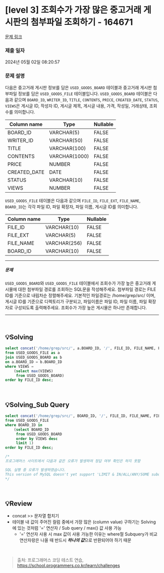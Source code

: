 # [level 3] 조회수가 가장 많은 중고거래 게시판의 첨부파일 조회하기 - 164671 

[문제 링크](https://school.programmers.co.kr/learn/courses/30/lessons/164671#qna) 

### 제출 일자

2024년 05월 02일 08:20:57

### 문제 설명

<p>다음은 중고거래 게시판 정보를 담은 <code>USED_GOODS_BOARD</code> 테이블과 중고거래 게시판 첨부파일 정보를 담은 <code>USED_GOODS_FILE</code> 테이블입니다. <code>USED_GOODS_BOARD</code> 테이블은 다음과 같으며 <code>BOARD_ID</code>, <code>WRITER_ID</code>, <code>TITLE</code>, <code>CONTENTS</code>, <code>PRICE</code>, <code>CREATED_DATE</code>, <code>STATUS</code>, <code>VIEWS</code>은 게시글 ID, 작성자 ID, 게시글 제목, 게시글 내용, 가격, 작성일, 거래상태, 조회수를 의미합니다.</p>
<table class="table">
        <thead><tr>
<th>Column name</th>
<th>Type</th>
<th>Nullable</th>
</tr>
</thead>
        <tbody><tr>
<td>BOARD_ID</td>
<td>VARCHAR(5)</td>
<td>FALSE</td>
</tr>
<tr>
<td>WRITER_ID</td>
<td>VARCHAR(50)</td>
<td>FALSE</td>
</tr>
<tr>
<td>TITLE</td>
<td>VARCHAR(100)</td>
<td>FALSE</td>
</tr>
<tr>
<td>CONTENTS</td>
<td>VARCHAR(1000)</td>
<td>FALSE</td>
</tr>
<tr>
<td>PRICE</td>
<td>NUMBER</td>
<td>FALSE</td>
</tr>
<tr>
<td>CREATED_DATE</td>
<td>DATE</td>
<td>FALSE</td>
</tr>
<tr>
<td>STATUS</td>
<td>VARCHAR(10)</td>
<td>FALSE</td>
</tr>
<tr>
<td>VIEWS</td>
<td>NUMBER</td>
<td>FALSE</td>
</tr>
</tbody>
      </table>
<p><code>USED_GOODS_FILE</code> 테이블은 다음과 같으며 <code>FILE_ID</code>, <code>FILE_EXT</code>, <code>FILE_NAME</code>, <code>BOARD_ID</code>는 각각 파일 ID, 파일 확장자, 파일 이름, 게시글 ID를 의미합니다.</p>
<table class="table">
        <thead><tr>
<th>Column name</th>
<th>Type</th>
<th>Nullable</th>
</tr>
</thead>
        <tbody><tr>
<td>FILE_ID</td>
<td>VARCHAR(10)</td>
<td>FALSE</td>
</tr>
<tr>
<td>FILE_EXT</td>
<td>VARCHAR(5)</td>
<td>FALSE</td>
</tr>
<tr>
<td>FILE_NAME</td>
<td>VARCHAR(256)</td>
<td>FALSE</td>
</tr>
<tr>
<td>BOARD_ID</td>
<td>VARCHAR(10)</td>
<td>FALSE</td>
</tr>
</tbody>
      </table>
<hr>

<h5>문제</h5>

<p><code>USED_GOODS_BOARD</code>와 <code>USED_GOODS_FILE</code> 테이블에서 조회수가 가장 높은 중고거래 게시물에 대한 첨부파일 경로를 조회하는  SQL문을 작성해주세요. 첨부파일 경로는 FILE ID를 기준으로 내림차순 정렬해주세요. 기본적인 파일경로는 /home/grep/src/ 이며, 게시글 ID를 기준으로 디렉토리가 구분되고, 파일이름은 파일 ID, 파일 이름, 파일 확장자로 구성되도록 출력해주세요. 조회수가 가장 높은 게시물은 하나만 존재합니다.</p>

<hr>

<br />

## 💡Solving
```sql
select concat('/home/grep/src/', a.BOARD_ID, '/', FILE_ID, FILE_NAME, FILE_EXT) as FILE_PATH
from USED_GOODS_FILE as a
join USED_GOODS_BOARD as b
on a.BOARD_ID = b.BOARD_ID
where VIEWS =
    (select max(VIEWS)
     from USED_GOODS_BOARD)
order by FILE_ID desc;
```

<br />

## 💡Solving_Sub Query
```sql
select concat('/home/grep/src/', BOARD_ID, '/', FILE_ID, FILE_NAME, FILE_EXT) as FILE_PATH
from USED_GOODS_FILE
where BOARD_ID in 
    (select BOARD_ID 
     from USED_GOODS_BOARD 
     order by VIEWS desc 
     limit 1)
order by FILE_ID desc;

/*
프로그래머스 사이트에서 다음과 같은 오류가 발생하여 정답 여부 확인은 하지 못함

SQL 실행 중 오류가 발생하였습니다.
This version of MySQL doesn't yet support 'LIMIT & IN/ALL/ANY/SOME subquery'
*/
```

<br />

## 💡Review
* concat >> 문자열 합치기
* 테이블 내 값이 주어진 컬럼 중에서 가장 많은 (column value) 구하기는 Solving에 있는 것처럼 '=' 연산자 / Sub query / max() 값 사용 가능
  + '=' 연산자 사용 시 max 값이 사용 가능한 이유는 where절 Subquery가 비교연산자랑은 나올 때 반드시 ***하나의 값***으로 반환되어야 하기 때문  


<br />

> 출처: 프로그래머스 코딩 테스트 연습, https://school.programmers.co.kr/learn/challenges
